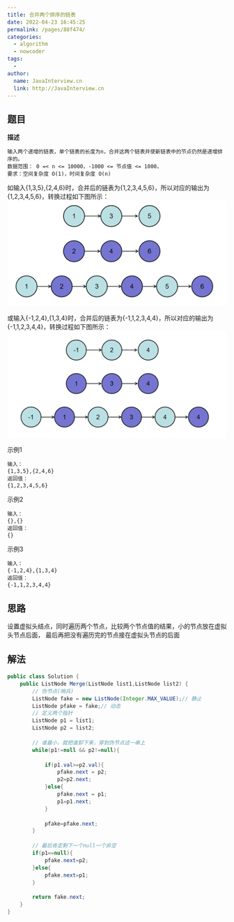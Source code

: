 ```yaml
---
title: 合并两个排序的链表
date: 2022-04-23 16:45:25
permalink: /pages/88f474/
categories:
  - algorithm
  - nowcoder
tags:
  - 
author: 
  name: JavaInterview.cn
  link: http://JavaInterview.cn
---
```


## 题目
**描述**

    输入两个递增的链表，单个链表的长度为n，合并这两个链表并使新链表中的节点仍然是递增排序的。
    数据范围： 0 =< n <= 10000，-1000 <= 节点值 <= 1000，
    要求：空间复杂度 O(1)，时间复杂度 O(n)



如输入{1,3,5},{2,4,6}时，合并后的链表为{1,2,3,4,5,6}，所以对应的输出为{1,2,3,4,5,6}，转换过程如下图所示：
![](../../../media/pictures/nowcoder/合并两个排序的链表1.png)


或输入{-1,2,4},{1,3,4}时，合并后的链表为{-1,1,2,3,4,4}，所以对应的输出为{-1,1,2,3,4,4}，转换过程如下图所示：
![](../../../media/pictures/nowcoder/合并两个排序的链表2.png)

示例1

    输入：
    {1,3,5},{2,4,6}
    返回值：
    {1,2,3,4,5,6}

示例2

    输入：
    {},{}
    返回值：
    {}

示例3

    输入：
    {-1,2,4},{1,3,4}
    返回值：
    {-1,1,2,3,4,4}
    

## 思路
设置虚拟头结点，同时遍历两个节点，比较两个节点值的结果，小的节点放在虚拟头节点后面，
最后再把没有遍历完的节点接在虚拟头节点的后面


## 解法
```java
public class Solution {
    public ListNode Merge(ListNode list1,ListNode list2) {
        // 伪节点(哨兵)
        ListNode fake = new ListNode(Integer.MAX_VALUE);// 静止
        ListNode pfake = fake;// 动态
        // 定义两个指针
        ListNode p1 = list1;
        ListNode p2 = list2;
        
        // 谁最小，就把谁卸下来，穿到伪节点这一串上
        while(p1!=null && p2!=null){

            if(p1.val>=p2.val){
                pfake.next = p2;
                p2=p2.next;
            }else{
                pfake.next = p1;
                p1=p1.next;
            }
            
            pfake=pfake.next;
        }
        
        // 最后肯定剩下一个null一个非空
        if(p1==null){
            pfake.next=p2;
        }else{
            pfake.next=p1;
        }
        
        return fake.next;
    }
}
```
